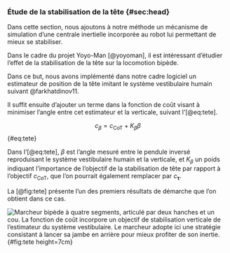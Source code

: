 ### Étude de la stabilisation de la tête {#sec:head}

Dans cette section, nous ajoutons à notre méthode un mécanisme de simulation d’une centrale inertielle incorporée au
robot lui permettant de mieux se stabiliser.

Dans le cadre du projet Yoyo-Man [@yoyoman], il est intéressant d’étudier l’effet de la stabilisation de la tête sur la
locomotion bipède.

Dans ce but, nous avons implémenté dans notre cadre logiciel un estimateur de position de la tête imitant le système
vestibulaire humain suivant @farkhatdinov11.

Il suffit ensuite d’ajouter un terme dans la fonction de coût visant à minimiser l’angle entre cet estimateur et la
verticale, suivant l’[@eq:tete].

$$ c_\beta = c_{\text{CoT}} + K_\beta \beta $$ {#eq:tete}

Dans l’[@eq:tete], $\beta$ est l’angle mesuré entre le pendule inversé reproduisant le système vestibulaire humain et
la verticale, et $K_\beta$ un poids indiquant l’importance de l’objectif de la stabilisation de tête par rapport à
l’objectif $c_{\text{CoT}}$, que l’on pourrait également remplacer par $c_{\bm\tau}$.

La [@fig:tete] présente l’un des premiers résultats de démarche que l’on obtient dans ce cas.

![Marcheur bipède à quatre segments, articulé par deux hanches et un cou. La fonction de coût incorpore un objectif de
stabilisation verticale de l’estimateur du système vestibulaire. Le marcheur adopte ici une stratégie consistant à
lancer sa jambe en arrière pour mieux profiter de son inertie.](imgs/tete.png){#fig:tete height=7cm}
